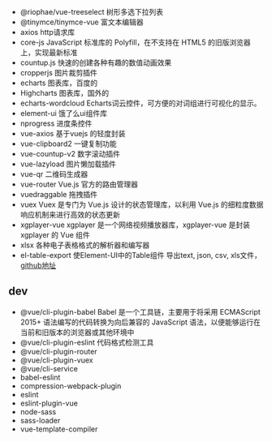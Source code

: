 - @riophae/vue-treeselect
树形多选下拉列表
- @tinymce/tinymce-vue
富文本编辑器
- axios
http请求库
- core-js
JavaScript 标准库的 Polyfill，在不支持在 HTML5 的旧版浏览器上，实现最新标准
- countup.js
快速的创建各种有趣的数值动画效果
- cropperjs
图片裁剪插件
- echarts
图表库，百度的
- Highcharts
图表库，国外的
- echarts-wordcloud
Echarts词云控件，可方便的对词组进行可视化的显示。
- element-ui
饿了么ui组件库
- nprogress
进度条控件
- vue-axios
基于vuejs 的轻度封装
- vue-clipboard2
一键复制功能
- vue-countup-v2
数字滚动插件
- vue-lazyload
图片懒加载插件 
- vue-qr
二维码生成器
- vue-router
Vue.js 官方的路由管理器
- vuedraggable
拖拽插件
- vuex
Vuex 是专门为 Vue.js 设计的状态管理库，以利用 Vue.js 的细粒度数据响应机制来进行高效的状态更新
- xgplayer-vue
xgplayer 是一个网络视频播放器库，xgplayer-vue 是封装 xgplayer 的 Vue 组件
- xlsx
各种电子表格格式的解析器和编写器
- el-table-export
使Element-UI中的Table组件 导出text, json, csv, xls文件，[github地址](https://github.com/tuanzisama/el-table-export)








## dev
- @vue/cli-plugin-babel
Babel 是一个工具链，主要用于将采用 ECMAScript 2015+ 语法编写的代码转换为向后兼容的 JavaScript 语法，以便能够运行在当前和旧版本的浏览器或其他环境中
- @vue/cli-plugin-eslint
代码格式检测工具
- @vue/cli-plugin-router
- @vue/cli-plugin-vuex
- @vue/cli-service
- babel-eslint
- compression-webpack-plugin
- eslint
- eslint-plugin-vue
- node-sass
- sass-loader
- vue-template-compiler
